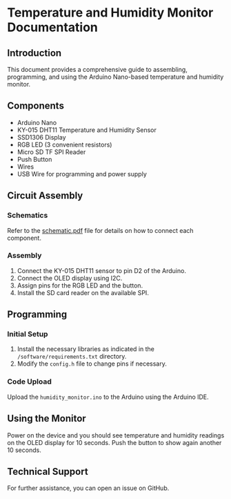 # Temperature and Humidity Monitor Documentation

## Introduction
This document provides a comprehensive guide to assembling, programming, and using the Arduino Nano-based temperature and humidity monitor.

## Components
- Arduino Nano
- KY-015 DHT11 Temperature and Humidity Sensor
- SSD1306 Display
- RGB LED (3 convenient resistors)
- Micro SD TF SPI Reader
- Push Button
- Wires
- USB Wire for programming and power supply

## Circuit Assembly
### Schematics
Refer to the [schematic.pdf](../hardware/schematics/TH_Monitor_schematic.pdf) file for details on how to connect each component.

### Assembly
1. Connect the KY-015 DHT11 sensor to pin D2 of the Arduino.
2. Connect the OLED display using I2C.
3. Assign pins for the RGB LED and the button.
4. Install the SD card reader on the available SPI.

## Programming
### Initial Setup
1. Install the necessary libraries as indicated in the `/software/requirements.txt` directory.
2. Modify the `config.h` file to change pins if necessary.

### Code Upload
Upload the `humidity_monitor.ino` to the Arduino using the Arduino IDE.

## Using the Monitor
Power on the device and you should see temperature and humidity readings on the OLED display for 10 seconds. Push the button to show again another 10 seconds.

## Technical Support
For further assistance, you can open an issue on GitHub.
